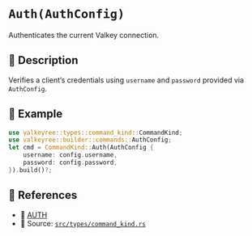 # `Auth(AuthConfig)`

Authenticates the current Valkey connection.

## 🧩 Description
Verifies a client’s credentials using `username` and `password` provided via `AuthConfig`.

## 🧠 Example
```rust
use valkeyree::types::command_kind::CommandKind;
use valkeyree::builder::commands::AuthConfig;
let cmd = CommandKind::Auth(AuthConfig {
    username: config.username,
    password: config.password,
}).build()?;
```

## 🔗 References
- 📘 [AUTH](https://valkey.io/commands/auth/)
- 🧾 Source: [`src/types/command_kind.rs`](../../src/types/command_kind.rs)

